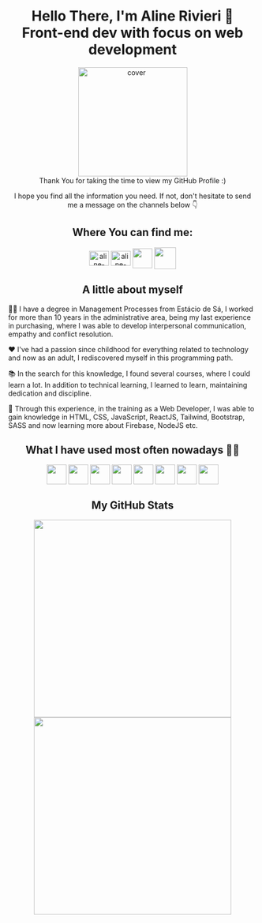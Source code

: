 <h1 align='center'> Hello There, I'm Aline Rivieri 👋 <br /> 
Front-end dev with focus on web development</h1>

<div align="center">
<img width="221px" height = "221px" src="https://alinerivieri.vercel.app/static/media/photo.205791065438446ac263.png" alt="cover" />
</div>

<div align="center">
Thank You for taking the time to view my GitHub Profile :) 

I hope you find all the information you need. If not, don't hesitate to send me a message on the channels below 👇
</div>

<h2 align="center">Where You can find me:</h2>
<p align="center">
<a href="https://www.linkedin.com/in/alinelrivieri/" target="blank"><img align="center" src="https://cdn.jsdelivr.net/npm/simple-icons@3.0.1/icons/linkedin.svg" alt="aline-rivieri" height="30" width="40" /></a>
<a href="https://www.instagram.com/thelinecode/" target="blank"><img align="center" src="https://cdn.jsdelivr.net/npm/simple-icons@3.0.1/icons/instagram.svg" alt="aline-rivieri" height="30" width="40" /></a>
<a href='https://alinerivieri.vercel.app/'> <img width = '40px' align= 'center' src="https://raw.githubusercontent.com/rahulbanerjee26/githubAboutMeGenerator/main/icons/portfolio.png"/></a>
<a href = 'https://github.com/alinerivieri'> <img width = '44px' align= 'center' src="https://camo.githubusercontent.com/18a2fa2ff29bbb86a86819ec50536c3c38bc9fc0ca6b3d17ef48eaf50ea34983/68747470733a2f2f6d65646961312e67697068792e636f6d2f6d656469612f6475334a336358797a686a3735494f6776412f67697068792e6769663f6369643d65636630356534377832673033346939707a77747a7a7364337867673277396e723934743474666c6262676f33303038267269643d67697068792e676966"/></a>
</p>

<h2 align="center">A little about myself</h2>

👩‍💻 I have a degree in Management Processes from Estácio de Sá, I worked for more than 10 years in the administrative area, being my last experience in purchasing, where I was able to develop interpersonal communication, empathy and conflict resolution.

❤ I've had a passion since childhood for everything related to technology and now as an adult, I rediscovered myself in this programming path.

📚 In the search for this knowledge, I found several courses, where I could learn a lot. In addition to technical learning, I learned to learn, maintaining dedication and discipline.

🌱 Through this experience, in the training as a Web Developer, I was able to gain knowledge in HTML, CSS, JavaScript, ReactJS, Tailwind, Bootstrap, SASS and now learning more about Firebase, NodeJS etc.




<h2 align='center'> What I have used most often nowadays 👩‍💻 </h2>
<p align = 'center'>
<img width ='40px' align='center' src ='https://raw.githubusercontent.com/rahulbanerjee26/githubAboutMeGenerator/main/icons/html.svg'>
<img width ='40px' align='center' src ='https://raw.githubusercontent.com/rahulbanerjee26/githubAboutMeGenerator/main/icons/css.svg'>
<img width ='40px' align='center' src ='https://raw.githubusercontent.com/rahulbanerjee26/githubAboutMeGenerator/main/icons/javascript.svg'>
  <img width ='40px' align='center' src ='https://raw.githubusercontent.com/rahulbanerjee26/githubAboutMeGenerator/main/icons/bootstrap.svg'>
<img width ='40px' align='center' src ='https://raw.githubusercontent.com/rahulbanerjee26/githubAboutMeGenerator/main/icons/reactjs.svg'>
<img width ='40px' align='center' src ='https://raw.githubusercontent.com/rahulbanerjee26/githubAboutMeGenerator/main/icons/nodejs.svg'>
<img width ='40px' align='center' src ='https://raw.githubusercontent.com/rahulbanerjee26/githubAboutMeGenerator/main/icons/git.svg'>
<img width ='40px' align='center' src ='https://raw.githubusercontent.com/rahulbanerjee26/githubAboutMeGenerator/main/icons/photoshop.svg'>

<br>
</p>

<h2 align="center"> My GitHub Stats </h2>
<div align='center'>
<a href="https://github.com/alinerivieri/github-readme-stats">
<img width ='400px' align='center' src="https://github-readme-stats.vercel.app/api?username=alinerivieri&count_private=true&show_icons=true&theme=radical" />
</a>
<a href="https://github.com/alinerivieri/convoychat">
<img width ='400px' align='center' src="https://github-readme-stats.vercel.app/api/top-langs/?username=alinerivieri&theme=radical" />
</a>
</div>
